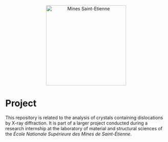 <div align="center">
  <img width="250" src="https://dunstan.becht.network/views/signatures/mines.svg" alt="Mines Saint-Etienne">
</div>

# Project

This repository is related to the analysis of crystals containing dislocations by X-ray diffraction. It is part of a larger project conducted during a research internship at the laboratory of material and structural sciences of the *École Nationale Supérieure des Mines de Saint-Étienne*.
